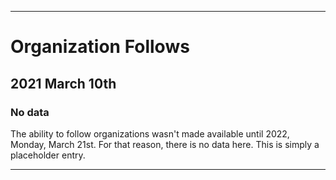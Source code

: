 
***

# Organization Follows

## 2021 March 10th

### No data

The ability to follow organizations wasn't made available until 2022, Monday, March 21st. For that reason, there is no data here. This is simply a placeholder entry.

***
